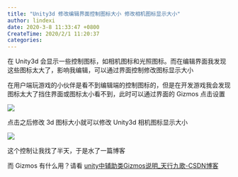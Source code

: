 ```yaml
---
title: "Unity3d 修改编辑界面控制图标大小 修改相机图标显示大小"
author: lindexi
date: 2020-3-8 11:33:47 +0800
CreateTime: 2020/2/1 11:20:37
categories: 
---
```


在 Unity3d 会显示一些控制图标，如相机图标和光照图标。而在编辑界面我发现这些图标太大了，影响我编辑，可以通过界面控制修改图标显示大小

<!--more-->


<!-- CreateTime:2020/2/1 11:20:37 -->

<!-- 发布 -->

在用户端玩游戏的小伙伴是看不到编辑端的控制图标的，但是在开发游戏我会发现图标太大了挡住界面或图标太小看不到，此时可以通过界面的 Gizmos 点击设置

<!-- ![](image/Unity3d 修改编辑界面控制图标大小 修改相机图标显示大小/Unity3d 修改编辑界面控制图标大小 修改相机图标显示大小0.png) -->

![](http://image.acmx.xyz/lindexi%2F20201311655153661.jpg)

点击之后修改 3d 图标大小就可以修改 Unity3d 相机图标显示大小

<!-- ![](image/Unity3d 修改编辑界面控制图标大小 修改相机图标显示大小/Unity3d 修改编辑界面控制图标大小 修改相机图标显示大小1.png) -->

![](http://image.acmx.xyz/lindexi%2F2020131165639649.jpg)

这个控制让我找了半天，于是水了一篇博客

而 Gizmos 有什么用？请看 [unity中辅助类Gizmos说明_天行九歌-CSDN博客](https://blog.csdn.net/Fenglele_Fans/article/details/82632333 )

